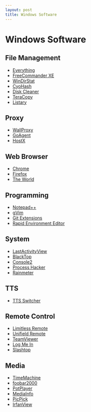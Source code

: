```yaml
---
layout: post
title: Windows Software
---
```


# Windows Software

## File Management

* [Everything]()
* [FreeCommander XE]()
* [WinDirStat]()
* [CyoHash]()
* [Disk Cleaner]()
* [TeraCopy]()
* [Listary]()


## Proxy

* [WallProxy]()
* [GoAgent]()
* [HostX]()


## Web Browser

* [Chrome]()
* [Firefox]()
* [The World]()


## Programming

* [Notepad++]()
* [gVim]()
* [Git Extensions]()
* [Rapid Environment Editor]()


## System

* [LastActivityView]()
* [BlackTop]()
* [Console2]()
* [Process Hacker]()
* [Rainmeter]()


## TTS

* [TTS Switcher]()


## Remote Control

* [Limitless Remote]()
* [Unifield Remote]()
* [TeamViewer]()
* [Log Me In]()
* [Slashtop]()


## Media

* [TimeMachine]()
* [foobar2000]()
* [PotPlayer]()
* [MediaInfo]()
* [PicPick]()
* [IrfanView]()

